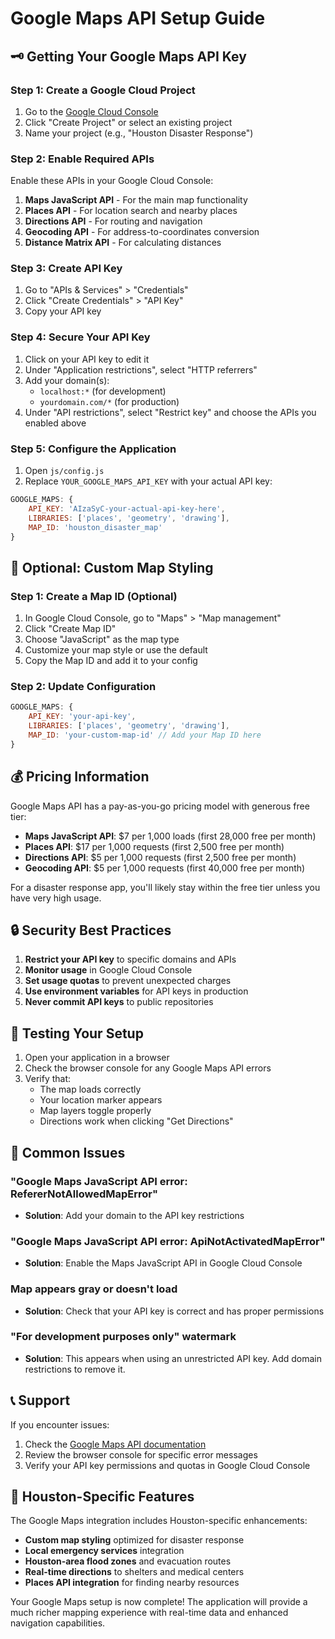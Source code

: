 # Google Maps API Setup Guide

## 🗝️ Getting Your Google Maps API Key

### Step 1: Create a Google Cloud Project
1. Go to the [Google Cloud Console](https://console.cloud.google.com/)
2. Click "Create Project" or select an existing project
3. Name your project (e.g., "Houston Disaster Response")

### Step 2: Enable Required APIs
Enable these APIs in your Google Cloud Console:

1. **Maps JavaScript API** - For the main map functionality
2. **Places API** - For location search and nearby places
3. **Directions API** - For routing and navigation
4. **Geocoding API** - For address-to-coordinates conversion
5. **Distance Matrix API** - For calculating distances

### Step 3: Create API Key
1. Go to "APIs & Services" > "Credentials"
2. Click "Create Credentials" > "API Key"
3. Copy your API key

### Step 4: Secure Your API Key
1. Click on your API key to edit it
2. Under "Application restrictions", select "HTTP referrers"
3. Add your domain(s):
   - `localhost:*` (for development)
   - `yourdomain.com/*` (for production)
4. Under "API restrictions", select "Restrict key" and choose the APIs you enabled above

### Step 5: Configure the Application
1. Open `js/config.js`
2. Replace `YOUR_GOOGLE_MAPS_API_KEY` with your actual API key:

```javascript
GOOGLE_MAPS: {
    API_KEY: 'AIzaSyC-your-actual-api-key-here',
    LIBRARIES: ['places', 'geometry', 'drawing'],
    MAP_ID: 'houston_disaster_map'
}
```

## 🎨 Optional: Custom Map Styling

### Step 1: Create a Map ID (Optional)
1. In Google Cloud Console, go to "Maps" > "Map management"
2. Click "Create Map ID"
3. Choose "JavaScript" as the map type
4. Customize your map style or use the default
5. Copy the Map ID and add it to your config

### Step 2: Update Configuration
```javascript
GOOGLE_MAPS: {
    API_KEY: 'your-api-key',
    LIBRARIES: ['places', 'geometry', 'drawing'],
    MAP_ID: 'your-custom-map-id' // Add your Map ID here
}
```

## 💰 Pricing Information

Google Maps API has a pay-as-you-go pricing model with generous free tier:

- **Maps JavaScript API**: $7 per 1,000 loads (first 28,000 free per month)
- **Places API**: $17 per 1,000 requests (first 2,500 free per month)
- **Directions API**: $5 per 1,000 requests (first 2,500 free per month)
- **Geocoding API**: $5 per 1,000 requests (first 40,000 free per month)

For a disaster response app, you'll likely stay within the free tier unless you have very high usage.

## 🔒 Security Best Practices

1. **Restrict your API key** to specific domains and APIs
2. **Monitor usage** in Google Cloud Console
3. **Set usage quotas** to prevent unexpected charges
4. **Use environment variables** for API keys in production
5. **Never commit API keys** to public repositories

## 🚀 Testing Your Setup

1. Open your application in a browser
2. Check the browser console for any Google Maps API errors
3. Verify that:
   - The map loads correctly
   - Your location marker appears
   - Map layers toggle properly
   - Directions work when clicking "Get Directions"

## 🐛 Common Issues

### "Google Maps JavaScript API error: RefererNotAllowedMapError"
- **Solution**: Add your domain to the API key restrictions

### "Google Maps JavaScript API error: ApiNotActivatedMapError"
- **Solution**: Enable the Maps JavaScript API in Google Cloud Console

### Map appears gray or doesn't load
- **Solution**: Check that your API key is correct and has proper permissions

### "For development purposes only" watermark
- **Solution**: This appears when using an unrestricted API key. Add domain restrictions to remove it.

## 📞 Support

If you encounter issues:
1. Check the [Google Maps API documentation](https://developers.google.com/maps/documentation)
2. Review the browser console for specific error messages
3. Verify your API key permissions and quotas in Google Cloud Console

## 🎯 Houston-Specific Features

The Google Maps integration includes Houston-specific enhancements:

- **Custom map styling** optimized for disaster response
- **Local emergency services** integration
- **Houston-area flood zones** and evacuation routes
- **Real-time directions** to shelters and medical centers
- **Places API integration** for finding nearby resources

Your Google Maps setup is now complete! The application will provide a much richer mapping experience with real-time data and enhanced navigation capabilities.
